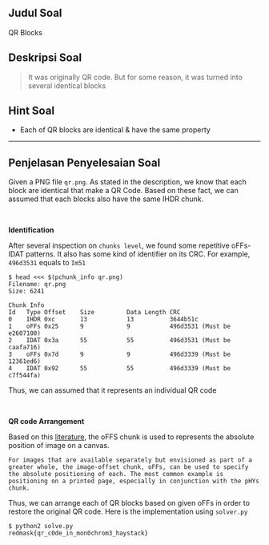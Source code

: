 ## Judul Soal
QR Blocks

## Deskripsi Soal
>It was originally QR code. But for some reason, it was turned into several identical blocks

## Hint Soal
- Each of QR blocks are identical & have the same property

---

## Penjelasan Penyelesaian Soal

Given a PNG file `qr.png`. As stated in the description, we know that each block are identical that make a QR Code. Based on these fact, we can assumed that each blocks also have the same IHDR chunk.

<br>

**Identification**

After several inspection on `chunks level`, we found some repetitive oFFs-IDAT patterns. It also has some kind of identifier on its CRC. For example, `496d3531` equals to `Im51`

```
$ head <<< $(pchunk_info qr.png)                                                                                                      
Filename: qr.png
Size: 6241

Chunk Info
Id   Type Offset    Size         Data Length CRC                           
0    IHDR 0xc       13           13          3644b51c                      
1    oFFs 0x25      9            9           496d3531 (Must be e2607100)   
2    IDAT 0x3a      55           55          496d3531 (Must be caafa716)   
3    oFFs 0x7d      9            9           496d3339 (Must be 12361ed6)   
4    IDAT 0x92      55           55          496d3339 (Must be c7f544fa)  
```

Thus, we can assumed that it represents an individual QR code

<br>

**QR code Arrangement**

Based on this [literature](http://www.libpng.com/pub/png/book/chapter11.html#png.ch11.div.10), the oFFS chunk is used to represents the absolute position of image on a canvas.

```
For images that are available separately but envisioned as part of a greater whole, the image-offset chunk, oFFs, can be used to specify the absolute positioning of each. The most common example is positioning on a printed page, especially in conjunction with the pHYs chunk.
``` 

Thus, we can arrange each of QR blocks based on given oFFs in order to restore the original QR code. Here is the implementation using `solver.py`

```
$ python2 solve.py 
redmask{qr_c0de_in_mon0chrom3_haystack}
```

[](solver/flag.png)